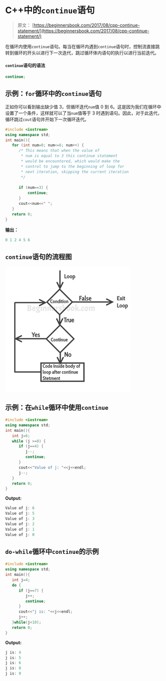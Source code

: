 # C++中的`continue`语句

> 原文： [https://beginnersbook.com/2017/08/cpp-continue-statement/](https://beginnersbook.com/2017/08/cpp-continue-statement/)

在循环内使用`continue`语句。每当在循环内遇到`continue`语句时，控制流直接跳转到循环的开头以进行下一次迭代，跳过循环体内语句的执行以进行当前迭代。

#### `continue`语句的语法

```cpp
continue;
```

## 示例：`for`循环中的`continue`语句

正如你可以看到输出缺少值 3，但循环迭代`num`值 0 到 6。这是因为我们在循环中设置了一个条件，这样就可以了当`num`值等于 3 时遇到语句。因此，对于此迭代，循环跳过`cout`语句并开始下一次循环迭代。

```cpp
#include <iostream>
using namespace std;
int main(){
   for (int num=0; num<=6; num++) {
      /* This means that when the value of
       * num is equal to 3 this continue statement
       * would be encountered, which would make the
       * control to jump to the beginning of loop for
       * next iteration, skipping the current iteration
       */ 

      if (num==3) {
          continue;
      }
      cout<<num<<" ";
   }
   return 0;
}
```

**输出：**

```cpp
0 1 2 4 5 6
```

## `continue`语句的流程图

![C++ continue statement](img/0eb6023039f4c9bea7a24ed0d9e861d5.jpg)

## 示例：在`while`循环中使用`continue`

```cpp
#include <iostream>
using namespace std;
int main(){
   int j=6;
   while (j >=0) {
      if (j==4) {
         j--;
         continue;
      }
      cout<<"Value of j: "<<j<<endl;
      j--;
   }
   return 0;
}
```

**Output:**

```cpp
Value of j: 6
Value of j: 5
Value of j: 3
Value of j: 2
Value of j: 1
Value of j: 0
```

## `do-while`循环中`continue`的示例

```cpp
#include <iostream>
using namespace std;
int main(){
   int j=4;
   do {
      if (j==7) {
         j++;
         continue;
      }
      cout<<"j is: "<<j<<endl;
      j++;
   }while(j<10);
   return 0;
}
```

**Output:**

```cpp
j is: 4
j is: 5
j is: 6
j is: 8
j is: 9
```